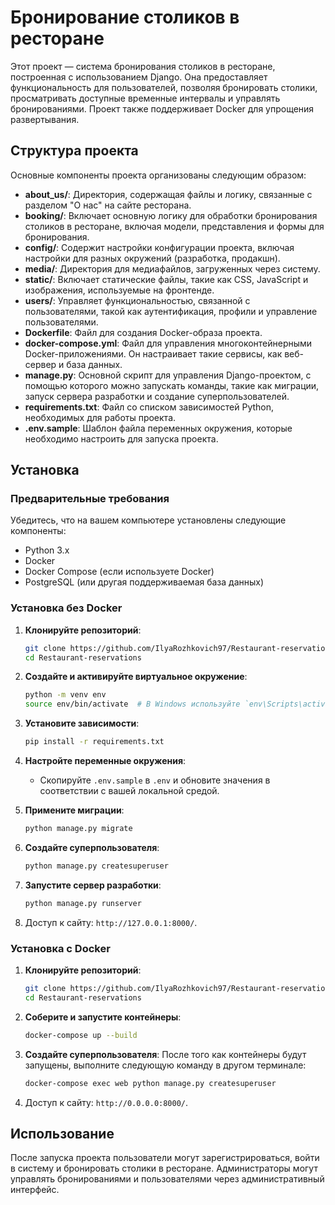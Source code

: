 
# Бронирование столиков в ресторане

Этот проект — система бронирования столиков в ресторане, построенная с использованием Django. Она предоставляет функциональность для пользователей, позволяя бронировать столики, просматривать доступные временные интервалы и управлять бронированиями. Проект также поддерживает Docker для упрощения развертывания.

## Структура проекта

Основные компоненты проекта организованы следующим образом:

- **about_us/**: Директория, содержащая файлы и логику, связанные с разделом "О нас" на сайте ресторана.
- **booking/**: Включает основную логику для обработки бронирования столиков в ресторане, включая модели, представления и формы для бронирования.
- **config/**: Содержит настройки конфигурации проекта, включая настройки для разных окружений (разработка, продакшн).
- **media/**: Директория для медиафайлов, загруженных через систему.
- **static/**: Включает статические файлы, такие как CSS, JavaScript и изображения, используемые на фронтенде.
- **users/**: Управляет функциональностью, связанной с пользователями, такой как аутентификация, профили и управление пользователями.
- **Dockerfile**: Файл для создания Docker-образа проекта.
- **docker-compose.yml**: Файл для управления многоконтейнерными Docker-приложениями. Он настраивает такие сервисы, как веб-сервер и база данных.
- **manage.py**: Основной скрипт для управления Django-проектом, с помощью которого можно запускать команды, такие как миграции, запуск сервера разработки и создание суперпользователей.
- **requirements.txt**: Файл со списком зависимостей Python, необходимых для работы проекта.
- **.env.sample**: Шаблон файла переменных окружения, которые необходимо настроить для запуска проекта.

## Установка

### Предварительные требования

Убедитесь, что на вашем компьютере установлены следующие компоненты:

- Python 3.x
- Docker
- Docker Compose (если используете Docker)
- PostgreSQL (или другая поддерживаемая база данных)

### Установка без Docker

1. **Клонируйте репозиторий**:
    ```bash
    git clone https://github.com/IlyaRozhkovich97/Restaurant-reservations.git
    cd Restaurant-reservations
    ```

2. **Создайте и активируйте виртуальное окружение**:
    ```bash
    python -m venv env
    source env/bin/activate  # В Windows используйте `env\Scripts\activate`
    ```

3. **Установите зависимости**:
    ```bash
    pip install -r requirements.txt
    ```

4. **Настройте переменные окружения**:
    - Скопируйте `.env.sample` в `.env` и обновите значения в соответствии с вашей локальной средой.

5. **Примените миграции**:
    ```bash
    python manage.py migrate
    ```

6. **Создайте суперпользователя**:
    ```bash
    python manage.py createsuperuser
    ```

7. **Запустите сервер разработки**:
    ```bash
    python manage.py runserver
    ```

8. Доступ к сайту: `http://127.0.0.1:8000/`.

### Установка с Docker

1. **Клонируйте репозиторий**:
    ```bash
    git clone https://github.com/IlyaRozhkovich97/Restaurant-reservations.git
    cd Restaurant-reservations
    ```

2. **Соберите и запустите контейнеры**:
    ```bash
    docker-compose up --build
    ```

3. **Создайте суперпользователя**:
    После того как контейнеры будут запущены, выполните следующую команду в другом терминале:
    ```bash
    docker-compose exec web python manage.py createsuperuser
    ```

4. Доступ к сайту: `http://0.0.0.0:8000/`.

## Использование

После запуска проекта пользователи могут зарегистрироваться, войти в систему и бронировать столики в ресторане. Администраторы могут управлять бронированиями и пользователями через административный интерфейс.



